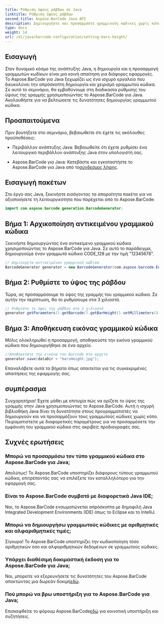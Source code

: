 ```yaml
---
title: Ρύθμιση ύψους ράβδων σε Java
linktitle: Ρύθμιση ύψους ράβδων
second_title: Aspose.BarCode Java API
description: Δημιουργήστε και προσαρμόστε γραμμικούς κώδικες χωρίς κόπο σε Java με το Aspose.BarCode. Ορίστε το ύψος της γραμμής, επιλέξτε τύπους και βελτιώστε τις δυνατότητες της εφαρμογής σας.
type: docs
weight: 14
url: /el/java/barcode-configuration/setting-bars-height/
---
```


## Εισαγωγή

Στον δυναμικό κόσμο της ανάπτυξης Java, η δημιουργία και η προσαρμογή γραμμωτών κωδίκων είναι μια κοινή απαίτηση για διάφορες εφαρμογές. Το Aspose.BarCode για Java ξεχωρίζει ως ένα ισχυρό εργαλείο που διευκολύνει την απρόσκοπτη δημιουργία και χειρισμό γραμμωτού κώδικα. Σε αυτό το σεμινάριο, θα εμβαθύνουμε στη διαδικασία ρύθμισης του ύψους της γραμμής χρησιμοποιώντας το Aspose.BarCode για Java. Ακολουθήστε για να βελτιώσετε τις δυνατότητες δημιουργίας γραμμωτού κώδικα.

## Προαπαιτούμενα

Πριν βουτήξετε στο σεμινάριο, βεβαιωθείτε ότι έχετε τις ακόλουθες προϋποθέσεις:

- Περιβάλλον ανάπτυξης Java: Βεβαιωθείτε ότι έχετε ρυθμίσει ένα λειτουργικό περιβάλλον ανάπτυξης Java στον υπολογιστή σας.

-  Aspose.BarCode για Java: Κατεβάστε και εγκαταστήστε το Aspose.BarCode για Java από το[σύνδεσμος λήψης](https://releases.aspose.com/barcode/java/).

## Εισαγωγή πακέτων

Στο έργο σας Java, ξεκινήστε εισάγοντας τα απαραίτητα πακέτα για να αξιοποιήσετε τη λειτουργικότητα που παρέχεται από το Aspose.BarCode:

```java
import com.aspose.barcode.generation.BarcodeGenerator;
```

## Βήμα 1: Αρχικοποίηση αντικειμένου γραμμικού κώδικα

Ξεκινήστε δημιουργώντας ένα αντικείμενο γραμμικού κώδικα χρησιμοποιώντας το Aspose.BarCode για Java. Σε αυτό το παράδειγμα, δημιουργούμε έναν γραμμωτό κώδικα CODE_128 με την τιμή "12345678".

```java
// Δημιουργία αντικειμένου γραμμικού κώδικα
BarcodeGenerator generator = new BarcodeGenerator(com.aspose.barcode.EncodeTypes.CODE_128, "12345678");
```

## Βήμα 2: Ρυθμίστε το ύψος της ράβδου

Τώρα, ας προσαρμόσουμε το ύψος της γραμμής του γραμμικού κώδικα. Σε αυτήν την περίπτωση, θα το ρυθμίσουμε στα 3 χιλιοστά.

```java
// Ρυθμίστε το ύψος της ράβδου στα 3 χιλιοστά
generator.getParameters().getBarcode().getBarHeight().setMillimeters(3.0f);
```

## Βήμα 3: Αποθήκευση εικόνας γραμμικού κώδικα

Μόλις ολοκληρωθεί η προσαρμογή, αποθηκεύστε την εικόνα γραμμικού κώδικα που δημιουργήθηκε σε ένα αρχείο.

```java
//Αποθηκεύστε την εικόνα του Barcode στο αρχείο
generator.save(dataDir + "barsHeight.jpg");
```

Επαναλάβετε αυτά τα βήματα όπως απαιτείται για τις συγκεκριμένες απαιτήσεις της εφαρμογής σας.

## συμπέρασμα

Συγχαρητήρια! Έχετε μάθει με επιτυχία πώς να ορίζετε το ύψος της γραμμής στην Java χρησιμοποιώντας το Aspose.BarCode. Αυτή η ισχυρή βιβλιοθήκη Java δίνει τη δυνατότητα στους προγραμματιστές να δημιουργούν και να προσαρμόζουν τους γραμμωτούς κώδικες χωρίς κόπο. Πειραματιστείτε με διαφορετικές παραμέτρους για να προσαρμόσετε την εμφάνιση του γραμμικού κώδικα στις ακριβείς προδιαγραφές σας.

## Συχνές ερωτήσεις

### Μπορώ να προσαρμόσω τον τύπο γραμμικού κώδικα στο Aspose.BarCode για Java;
Απολύτως! Το Aspose.BarCode υποστηρίζει διάφορους τύπους γραμμωτού κώδικα, επιτρέποντάς σας να επιλέξετε τον καταλληλότερο για την εφαρμογή σας.

### Είναι το Aspose.BarCode συμβατό με διαφορετικά Java IDE;
Ναι, το Aspose.BarCode ενσωματώνεται απρόσκοπτα με δημοφιλή Java Integrated Development Environments (IDE) όπως το Eclipse και το IntelliJ.

### Μπορώ να δημιουργήσω γραμμωτούς κώδικες με αριθμητικές και αλφαριθμητικές τιμές;
Σίγουρα! Το Aspose.BarCode υποστηρίζει την κωδικοποίηση τόσο αριθμητικών όσο και αλφαριθμητικών δεδομένων σε γραμμωτούς κώδικες.

### Υπάρχει διαθέσιμη δοκιμαστική έκδοση για το Aspose.BarCode για Java;
 Ναι, μπορείτε να εξερευνήσετε τις δυνατότητες του Aspose.BarCode αποκτώντας μια δωρεάν δοκιμή[εδώ](https://releases.aspose.com/).

### Πού μπορώ να βρω υποστήριξη για το Aspose.BarCode για Java;
 Επισκεφθείτε το φόρουμ Aspose.BarCode[εδώ](https://forum.aspose.com/c/barcode/13) για κοινοτική υποστήριξη και συζητήσεις.

